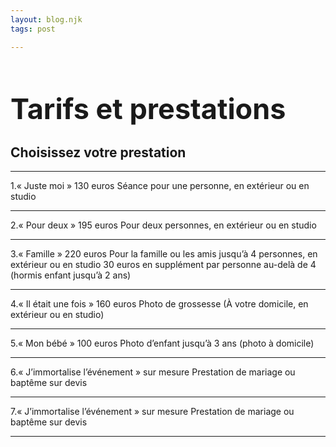 ```yaml
---
layout: blog.njk
tags: post

---
```

<style>
    h1{
        font-size:45px
    }
   
  </style>

# Tarifs et prestations

<article>
<h2>Choisissez votre prestation</h2>
<hr>
<p> 1.« Juste moi » 130 euros
Séance pour une personne, en extérieur ou en studio<br />
<hr>
2.« Pour deux » 195 euros
Pour deux personnes, en extérieur ou en studio<br />
<hr>
3.« Famille » 220 euros
Pour la famille ou les amis jusqu’à 4 personnes, en extérieur ou en studio
30 euros en supplément par personne au-delà de 4 (hormis enfant jusqu’à 2 ans)<br />
<hr>
4.« Il était une fois » 160 euros
Photo de grossesse (À votre domicile, en extérieur ou en studio)<br />
<hr>
5.« Mon bébé » 100 euros
Photo d’enfant jusqu’à 3 ans (photo à domicile)<br />
<hr>
6.« J’immortalise l’événement » sur mesure
Prestation de mariage ou baptême sur devis</p>
<hr>

7.« J’immortalise l’événement » sur mesure Prestation de mariage ou baptême sur devis</p><hr> </article>